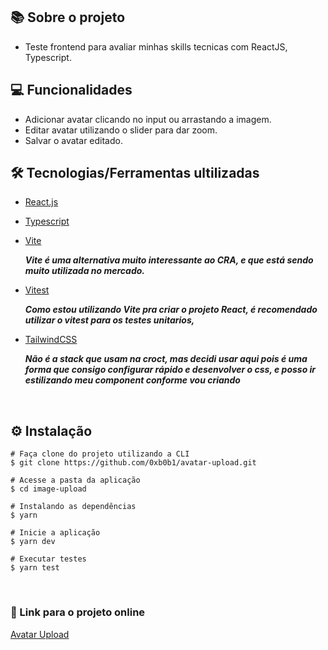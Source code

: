 

## 📚 Sobre o projeto

* Teste frontend para avaliar minhas skills tecnicas com ReactJS, Typescript.


## 💻 Funcionalidades

* Adicionar avatar clicando no input ou arrastando a imagem.
* Editar avatar utilizando o slider para dar zoom.
* Salvar o avatar editado.

## 🛠️ Tecnologias/Ferramentas ultilizadas

* [React.js](https://react.dev/)
* [Typescript](https://www.typescriptlang.org/)
* [Vite](https://vitejs.dev/)

  ***Vite é uma alternativa muito interessante ao CRA, e que está sendo muito utilizada no mercado.***
* [Vitest](https://vitest.dev/)

  ***Como estou utilizando Vite pra criar o projeto React, é recomendado utilizar o vitest para os testes unitarios,***
  
* [TailwindCSS](https://tailwindcss.com/)
  
  ***Não é a stack que usam na croct, mas decidi usar aqui pois é uma forma que consigo configurar rápido e desenvolver o css, e posso ir estilizando meu component conforme vou criando***



&nbsp;

## ⚙️ Instalação
```
# Faça clone do projeto utilizando a CLI 
$ git clone https://github.com/0xb0b1/avatar-upload.git
```

```
# Acesse a pasta da aplicação
$ cd image-upload

# Instalando as dependências
$ yarn

# Inicie a aplicação 
$ yarn dev

# Executar testes
$ yarn test

```

&nbsp;

### 🔗 Link para o projeto online


[Avatar Upload](https://avatar-upload-one.vercel.app/)

&nbsp;
